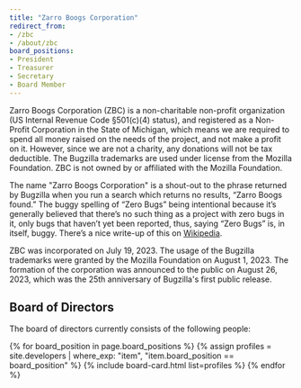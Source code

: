 ```yaml
---
title: "Zarro Boogs Corporation"
redirect_from:
- /zbc
- /about/zbc
board_positions:
- President
- Treasurer
- Secretary
- Board Member
---
```


<p>Zarro Boogs Corporation (ZBC) is a non-charitable non-profit organization
(US Internal Revenue Code §501(c)(4) status), and registered as a
Non-Profit Corporation in the State of Michigan, which means we are required to
spend all money raised on the needs of the project, and not make a profit on
it. However, since we are not a charity, any donations will not be tax
deductible. The Bugzilla trademarks are used under license from the Mozilla
Foundation. ZBC is not owned by or affiliated with the Mozilla Foundation.</p>

<p>The name "Zarro Boogs Corporation" is a shout-out to the phrase returned by
Bugzilla when you run a search which returns no results, “Zarro Boogs found.”
The buggy spelling of “Zero Bugs” being intentional because it’s generally
believed that there’s no such thing as a project with zero bugs in it, only
bugs that haven’t yet been reported, thus, saying “Zero Bugs” is, in itself,
buggy. There’s a nice write-up of this on <a
href="https://en.wikipedia.org/wiki/Bugzilla#Zarro_Boogs">Wikipedia</a>.</p>

<p>ZBC was incorporated on July 19, 2023. The usage of the Bugzilla trademarks
were granted by the Mozilla Foundation on August 1, 2023. The formation of the
corporation was announced to the public on August 26, 2023, which was the 25th
anniversary of Bugzilla's first public release.</p>

## Board of Directors

The board of directors currently consists of the following people:

{% for board_position in page.board_positions %}
  {% assign profiles = site.developers | where_exp: "item", "item.board_position == board_position" %}
  {% include board-card.html list=profiles %}
{% endfor %}
